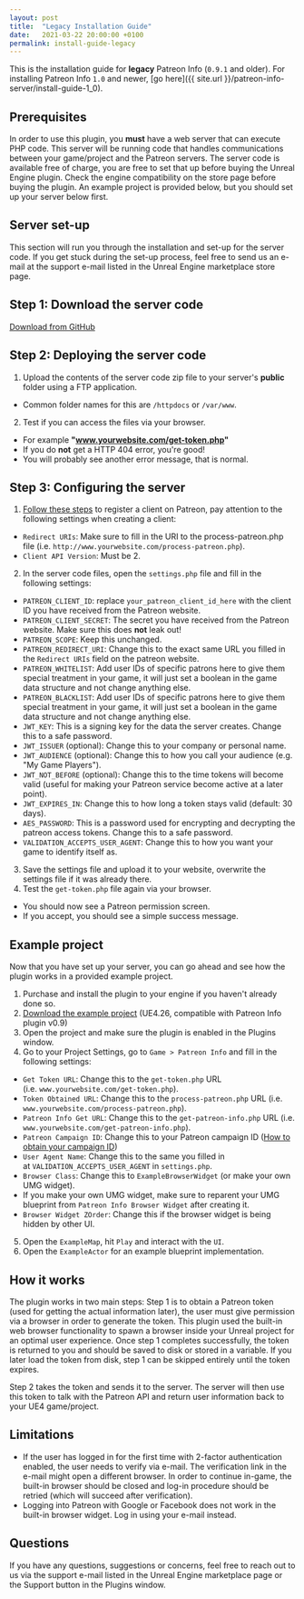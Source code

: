 ```yaml
---
layout: post
title:  "Legacy Installation Guide"
date:   2021-03-22 20:00:00 +0100
permalink: install-guide-legacy
---
```

This is the installation guide for **legacy** Patreon Info (`0.9.1` and older). 
For installing Patreon Info `1.0` and newer, [go here]({{ site.url }}/patreon-info-server/install-guide-1_0).

## Prerequisites
In order to use this plugin, you **must** have a web server that can execute PHP code. This server will be running code that handles communications between your game/project and the Patreon servers.
The server code is available free of charge, you are free to set that up before buying the Unreal Engine plugin.
Check the engine compatibility on the store page before buying the plugin.
An example project is provided below, but you should set up your server below first.

## Server set-up
This section will run you through the installation and set-up for the server code. If you get stuck during the set-up process, feel free to send us an e-mail at the support e-mail listed in the Unreal Engine marketplace store page.

## Step 1: Download the server code
[Download from GitHub][github-server-releases]

## Step 2: Deploying the server code
1. Upload the contents of the server code zip file to your server's **public** folder using a FTP application.
  * Common folder names for this are `/httpdocs` or `/var/www`.
2. Test if you can access the files via your browser.
  * For example **"www.yourwebsite.com/get-token.php"**
  * If you do **not** get a HTTP 404 error, you're good!
  * You will probably see another error message, that is normal.

## Step 3: Configuring the server
1. [Follow these steps][patreon-register-client] to register a client on Patreon, pay attention to the following settings when creating a client:
  * `Redirect URIs`: Make sure to fill in the URI to the process-patreon.php file (i.e. `http://www.yourwebsite.com/process-patreon.php`).
  * `Client API Version`: Must be 2.
2. In the server code files, open the `settings.php` file and fill in the following settings:
  * `PATREON_CLIENT_ID`: replace `your_patreon_client_id_here` with the client ID you have received from the Patreon website.
  * `PATREON_CLIENT_SECRET`: The secret you have received from the Patreon website. Make sure this does **not** leak out!
  * `PATREON_SCOPE`: Keep this unchanged.
  * `PATREON_REDIRECT_URI`: Change this to the exact same URL you filled in the `Redirect URIs` field on the patreon website.
  * `PATREON_WHITELIST`: Add user IDs of specific patrons here to give them special treatment in your game, it will just set a boolean in the game data structure and not change anything else.
  * `PATREON_BLACKLIST`: Add user IDs of specific patrons here to give them special treatment in your game, it will just set a boolean in the game data structure and not change anything else.
  * `JWT_KEY`: This is a signing key for the data the server creates. Change this to a safe password.
  * `JWT_ISSUER` (optional): Change this to your company or personal name.
  * `JWT_AUDIENCE` (optional): Change this to how you call your audience (e.g. "My Game Players").
  * `JWT_NOT_BEFORE` (optional): Change this to the time tokens will become valid (useful for making your Patreon service become active at a later point).
  * `JWT_EXPIRES_IN`: Change this to how long a token stays valid (default: 30 days).
  * `AES_PASSWORD`: This is a password used for encrypting and decrypting the patreon access tokens. Change this to a safe password.
  * `VALIDATION_ACCEPTS_USER_AGENT`: Change this to how you want your game to identify itself as.
3. Save the settings file and upload it to your website, overwrite the settings file if it was already there.
4. Test the `get-token.php` file again via your browser.
  * You should now see a Patreon permission screen.
  * If you accept, you should see a simple success message.

## Example project
Now that you have set up your server, you can go ahead and see how the plugin works in a provided example project.

1. Purchase and install the plugin to your engine if you haven't already done so.
2. [Download the example project][example-project] (UE4.26, compatible with Patreon Info plugin v0.9)
3. Open the project and make sure the plugin is enabled in the Plugins window.
4. Go to your Project Settings, go to `Game > Patreon Info` and fill in the following settings:
  * `Get Token URL`: Change this to the `get-token.php` URL (i.e. `www.yourwebsite.com/get-token.php`).
  * `Token Obtained URL`: Change this to the `process-patreon.php` URL (i.e. `www.yourwebsite.com/process-patreon.php`).
  * `Patreon Info Get URL`: Change this to the `get-patreon-info.php` URL (i.e. `www.yourwebsite.com/get-patreon-info.php`).
  * `Patreon Campaign ID`: Change this to your Patreon campaign ID ([How to obtain your campaign ID][patreon-campaign-id])
  * `User Agent Name`: Change this to the same you filled in at `VALIDATION_ACCEPTS_USER_AGENT` in `settings.php`.
  * `Browser Class`: Change this to `ExampleBrowserWidget` (or make your own UMG widget).
  * If you make your own UMG widget, make sure to reparent your UMG blueprint from `Patreon Info Browser Widget` after creating it.
  * `Browser Widget ZOrder`: Change this if the browser widget is being hidden by other UI.
5. Open the `ExampleMap`, hit `Play` and interact with the `UI`.
6. Open the `ExampleActor` for an example blueprint implementation.

## How it works
The plugin works in two main steps: Step 1 is to obtain a Patreon token (used for getting the actual information later), the user must give permission via a browser in order to generate the token. This plugin used the built-in web browser functionality to spawn a browser inside your Unreal project for an optimal user experience. Once step 1 completes successfully, the token is returned to you and should be saved to disk or stored in a variable. If you later load the token from disk, step 1 can be skipped entirely until the token expires.

Step 2 takes the token and sends it to the server. The server will then use this token to talk with the Patreon API and return user information back to your UE4 game/project.

## Limitations
* If the user has logged in for the first time with 2-factor authentication enabled, the user needs to verify via e-mail. The verification link in the e-mail might open a different browser. In order to continue in-game, the built-in browser should be closed and log-in procedure should be retried (which will succeed after verification).
* Logging into Patreon with Google or Facebook does not work in the built-in browser widget. Log in using your e-mail instead.

## Questions
If you have any questions, suggestions or concerns, feel free to reach out to us via the support e-mail listed in the Unreal Engine marketplace page or the Support button in the Plugins window.

[github-server-releases]: https://github.com/Green-Forest-Games/patreon-info-server/releases
[example-project]: {{site.url}}/patreon-info-server/files/PatreonInfoExample_5.zip
[patreon-register-client]: https://docs.patreon.com/#clients-and-api-keys
[patreon-campaign-id]: https://www.patreondevelopers.com/t/campaign-id-place/68